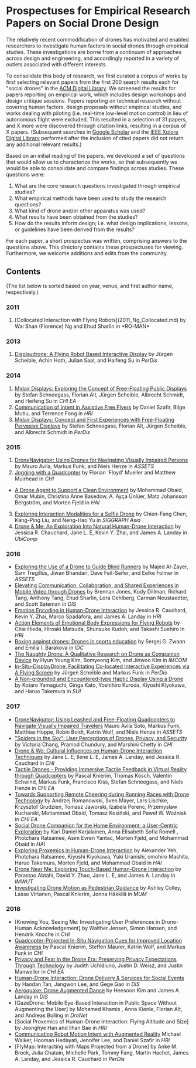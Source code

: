 # Prospectuses for Empirical Research Papers on Social Drone Design

The relatively recent commodification of drones has motivated and enabled researchers to investigate human factors in social drones through empirical studies. These investigations are borne from a continuum of approaches across design and engineering, and accordingly reported in a variety of outlets associated with different interests.

To consolidate this body of research, we first curated a corpus of works by first selecting relevant papers from the first 200 search results each for "social drones" in the [ACM Digital Library](https://dl.acm.org). We screened the results for papers reporting on empirical work, which includes design workshops and design critique sessions. Papers reporting on technical research without covering human factors, design proposals without empirical studies, and works dealing with piloting (i.e. real-time low-level motion control) in lieu of autonomous flight were excluded. This resulted in a selection of 31 papers, and X more were discovered through citation links, resulting in a corpus of X papers. (Subsequent searches in [Google Scholar](https://scholar.google.com) and the [IEEE Xplore Digital Library](https://ieeexplore.ieee.org/) performed after the inclusion of cited papers did not return any additional relevant results.)

Based on an initial reading of the papers, we developed a set of questions that would allow us to characterize the works, so that subsequently we would be able to consolidate and compare findings across studies. These questions were:

1. What are the core research questions investigated through empirical studies?
2. What empirical methods have been used to study the research questions?
3. What kind of drone and/or other apparatus was used? 
4. What results have been obtained from the studies?
5. How do the results inform design; i.e. what design implications, lessons, or guidelines have been derived from the results?

For each paper, a short prospectus was written, comprising answers to the questions above. This directory contains these prospectuses for viewing. Furthermore, we welcome additions and edits from the community.

## Contents

(The list below is sorted based on year, venue, and first author name, respectively.)

### 2011
<ol>
<li>[Collocated Interaction with Flying Robots](2011_Ng_Collocated.md) by Wai Shan (Florence) Ng and Ehud Sharlin in *RO-MAN*</li>
</ol>

### 2013

1. [Displaydrone: A Flying Robot Based Interactive Display](2013_Scheible_Displaydrone.md) by Jürgen Scheible, Achin Hoth, Julian Saal, and Haifeng Su in *PerDis*

### 2014

1. [Midair Displays: Exploring the Concept of Free-Floating Public Displays](2014_Schneegass_Exploring.md) by Stefan Schneegass, Florian Alt, Jürgen Scheible, Albrecht Schmidt, and Heifeng Su in *CHI EA*
2. [Communication of Intent in Assistive Free Flyers]() by Daniel Szafir, Bilge Mutlu, and Terrence Fong in *HRI*
3. [Midair Displays: Concept and First Experiences with Free-Floating Pervasive Displays](2014_Schneegass_PerDis.md) by Stefan Schneegass, Florian Alt, Jürgen Scheible, and Albrecht Schmidt in *PerDis*

### 2015

1. [DroneNavigator: Using Drones for Navigating Visually Impaired Persons]() by Mauro Avila, Markus Funk, and Niels Henze in *ASSETS*
2. [Jogging with a Quadcopter]() by Florian 'Floyd' Mueller and Matthew Muirhead in *CHI*
- [A Drone Agent to Support a Clean Environment]() by Mohammad Obaid, Omar Mubin, Christina Anne Basedow, A. Ayça Ünlüer, Matz Johansson Bergström, and Morten Fjeld in *HAI*
3. [Exploring Interaction Modalities for a Selfie Drone]() by Chien-Fang Chen, Kang-Ping Liu, and Neng-Hao Yu in *SIGGRAPH Asia*
4. [Drone & Me: An Exploration Into Natural Human-Drone Interaction]() by Jessica R. Chauchard, Jane L. E, Kevin Y. Zhai, and James A. Landay in *UbiComp*

### 2016

- [Exploring the Use of a Drone to Guide Blind Runners]() by Majed Al-Zayer, Sam Tregillus, Jiwan Bhandari, Dave Feil-Seifer, and Eelke Folmer in *ASSETS*
- [Elevating Communication, Collaboration, and Shared Experiences in Mobile Video through Drones]() by Brennan Jones, Kody Dillman, Richard Tang, Anthony Tang, Ehud Sharlin, Lora Oehlberg, Carman Neustaedter, and Scott Bateman in *DIS*
- [Emotion Encoding in Human-Drone Interaction]() by Jessica R. Cauchard, Kevin Y. Zhai, Marco Spadafora, and James A. Landay in *HRI*
- [Action Elements of Emotional Body Expressions for Flying Robots]() by Chie Hieda, Hiroaki Matsuda, Shunsuke Kudoh, and Takashi Suehiro in *HRI*
- [Boxing against drones: Drones in sports education]() by Sergej G. Zwaan and Emilia I. Barakova in *IDC*
- [The Naughty Drone: A Qualitative Research on Drone as Companion Device]() by Hyun Young Kim, Bomyeong Kim, and Jinwoo Kim in *IMCOM*
- [In-Situ-DisplayDrone: Facilitating Co-located Interactive Experiences via A Flying Screen]() by Jürgen Scheible and Markus Funk in *PerDis*
- [A Non-grounded and Encountered-type Haptic Display Using a Drone]() by Kotaro Yamaguchi, Ginga Kato, Yoshihiro Kuroda, Kiyoshi Kiyokawa, and Haruo Takemura in *SUI*

### 2017

- [DroneNavigator: Using Leashed and Free-Floating Quadcopters to Navigate Visually Impaired Travelers]() Mauro Avila Soto, Markus Funk, Matthias Hoppe, Robin Boldt, Katrin Wolf, and Niels Henze in *ASSETS*
- ["Spiders in the Sky": User Perceptions of Drones, Privacy, and Security]() by Victoria Chang, Pramod Chundury, and Marshini Chetty in *CHI*
- [Drone & Wo: Cultural Influences on Human-Drone Interaction Techniques]() by Jane L. E, Ilene L. E, James A. Landay, and Jessica R. Cauchard in *CHI*
- [Tactile Drones - Providing Immersive Tactile Feedback in Virtual Reality through Quadcopters]() by Pascal Knierim, Thomas Kosch, Valentin Schwind, Markus Funk, Francisco Kiss, Stefan Schneegass, and Niels Henze in *CHI EA*
- [Towards Supporting Remote Cheering during Running Races with Drone Technology]() by Andrzej Romanowski, Sven Mayer, Lars Lischke, Krzysztof Grudzień, Tomasz Jaworski, Izabela Perenc, Przemysław Kucharski, Mohammad Obaid, Tomasz Kosiński, and Paweł W. Woźniak in *CHI EA*
- [Social Drone Companion for the Home Environment: a User-Centric Exploration]() by Kari Daniel Karjalainen, Anna Elisabeth Sofia Romell , Photchara Ratsamee, Asım Evren Yantac, Morten Fjeld, and Mohammad Obaid in *HAI*
- [Exploring Proxemics in Human-Drone Interaction]() by Alexander Yeh, Photchara Ratsamee, Kiyoshi Kiyokawa, Yuki Uranishi, omohiro Mashita, Haruo Takemura, Morten Fjeld, and Mohammad Obaid in *HAI*
- [Drone Near Me: Exploring Touch-Based Human-Drone Interaction]() by Parastoo Abtahi, David Y. Zhao, Jane L. E, and James A. Landay in *IMWUT*
- [Investigating Drone Motion as Pedestrian Guidance]() by Ashley Colley, Lasse Virtanen, Pascal Knierim, Jonna Häkkilä in *MUM*

### 2018

- [Knowing You, Seeing Me: Investigating User Preferences in Drone-Human Acknowledgement] by Walther Jensen, Simon Hansen, and Hendrik Knoche in *CHI*
- [Quadcopter-Projected In-Situ Navigation Cues for Improved Location Awareness]() by Pascal Knierim, Steffen Maurer, Katrin Wolf, and Markus Funk in *CHI*
- [Privacy and Fear in the Drone Era: Preserving Privacy Expectations Through Technology]() by Judith Uchidiuno, Justin D. Weisz, and Justin Manweller in *CHI EA*
- [Human-Drone Interaction: Drone Delivery & Services for Social Events]() by Haodan Tan, Jangwon Lee, and Gege Gao in *DIS*
- [Aeroquake: Drone Augmented Dance]() by Heesoon Kim and James A. Landay in *DIS*
- [GazeDrone: Mobile Eye-Based Interaction in Public Space Without Augmenting the User] by Mohamed Khamis , Anna Kienle, Florian Alt, and Andreas Bulling in *DroNet*
- [Social Proxemics of Human-Drone Interaction: Flying Altitude and Size] by Jeonghye Han and llhan Bae in *HRI*
- [Communicating Robot Motion Intent with Augmented Reality]() Michael Walker, Hooman Hedayati, Jennifer Lee, and Daniel Szafir in *HRI*
- [FlyMap: Interacting with Maps Projected from a Drone] by Anke M. Brock, Julia Chatain, Michelle Park, Tommy Fang, Martin Hachet, James A. Landay, and Jessica R. Cauchard in *PerDis*
